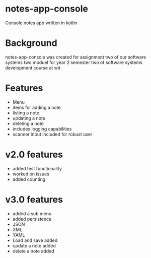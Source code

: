 # notes-app-console
Console notes app written in kotlin

# Background
notes-app-console was created for assignment two of our software systems two moduel for year 2 semester two of software systems development course at wit 

# Features 
- Menu 
- items for adding a note
- listing a note
- updating a note
- deleting a note
- includes logging capabilities 
- scanner input included for robust user 

# v2.0 features 
- added test functionality 
- worked on issues
- added counting 

# v3.0 features 
- added a sub menu 
- added persistence 
- JSON
- XML
- YAML 
- Load and save added 
- update a note added 
- delete a note added 
